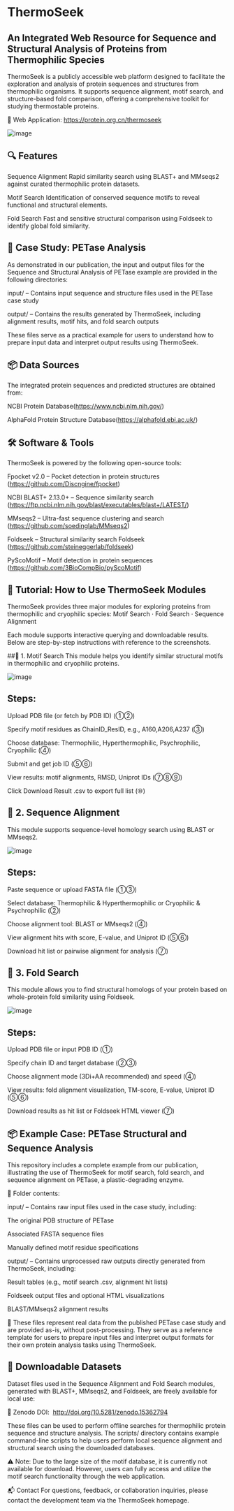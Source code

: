 # ThermoSeek

## An Integrated Web Resource for Sequence and Structural Analysis of Proteins from Thermophilic Species

ThermoSeek is a publicly accessible web platform designed to facilitate the exploration and analysis of protein sequences and structures from thermophilic organisms. It supports sequence alignment, motif search, and structure-based fold comparison, offering a comprehensive toolkit for studying thermostable proteins.

🔗 Web Application: https://protein.org.cn/thermoseek

![image](ThemoSeek_homepage.jpeg)

## 🔍 Features
Sequence Alignment
Rapid similarity search using BLAST+ and MMseqs2 against curated thermophilic protein datasets.

Motif Search
Identification of conserved sequence motifs to reveal functional and structural elements.

Fold Search
Fast and sensitive structural comparison using Foldseek to identify global fold similarity.

## 🧪 Case Study: PETase Analysis
As demonstrated in our publication, the input and output files for the Sequence and Structural Analysis of PETase example are provided in the following directories:

input/ – Contains input sequence and structure files used in the PETase case study

output/ – Contains the results generated by ThermoSeek, including alignment results, motif hits, and fold search outputs

These files serve as a practical example for users to understand how to prepare input data and interpret output results using ThermoSeek.

## 📦 Data Sources
The integrated protein sequences and predicted structures are obtained from:

NCBI Protein Database(https://www.ncbi.nlm.nih.gov/)

AlphaFold Protein Structure Database(https://alphafold.ebi.ac.uk/)


## 🛠️ Software & Tools
ThermoSeek is powered by the following open-source tools:

Fpocket v2.0 – Pocket detection in protein structures (https://github.com/Discngine/fpocket)

NCBI BLAST+ 2.13.0+ – Sequence similarity search (https://ftp.ncbi.nlm.nih.gov/blast/executables/blast+/LATEST/)

MMseqs2 – Ultra-fast sequence clustering and search (https://github.com/soedinglab/MMseqs2)

Foldseek – Structural similarity search Foldseek (https://github.com/steineggerlab/foldseek)

PyScoMotif – Motif detection in protein sequences (https://github.com/3BioCompBio/pyScoMotif)

## 🧪 Tutorial: How to Use ThermoSeek Modules
ThermoSeek provides three major modules for exploring proteins from thermophilic and cryophilic species:
Motif Search · Fold Search · Sequence Alignment

Each module supports interactive querying and downloadable results. Below are step-by-step instructions with reference to the screenshots.

##🔹 1. Motif Search
This module helps you identify similar structural motifs in thermophilic and cryophilic proteins.

![image](motif_help.png)

## Steps:

Upload PDB file (or fetch by PDB ID) (①②)

Specify motif residues as ChainID_ResID, e.g., A160,A206,A237 (③)

Choose database: Thermophilic, Hyperthermophilic, Psychrophilic, Cryophilic (④)

Submit and get job ID (⑤⑥)

View results: motif alignments, RMSD, Uniprot IDs (⑦⑧⑨)

Click Download Result .csv to export full list (⑩)

## 🔹 2. Sequence Alignment
This module supports sequence-level homology search using BLAST or MMseqs2.

![image](seq_help.png)

## Steps:

Paste sequence or upload FASTA file (①③)

Select database: Thermophilic & Hyperthermophilic or Cryophilic & Psychrophilic (②)

Choose alignment tool: BLAST or MMseqs2 (④)

View alignment hits with score, E-value, and Uniprot ID (⑤⑥)

Download hit list or pairwise alignment for analysis (⑦)

## 🔹 3. Fold Search
This module allows you to find structural homologs of your protein based on whole-protein fold similarity using Foldseek.

![image](fold_help.png)

## Steps:

Upload PDB file or input PDB ID (①)

Specify chain ID and target database (②③)

Choose alignment mode (3Di+AA recommended) and speed (④)

View results: fold alignment visualization, TM-score, E-value, Uniprot ID (⑤⑥)

Download results as hit list or Foldseek HTML viewer (⑦)



## 📦 Example Case: PETase Structural and Sequence Analysis
This repository includes a complete example from our publication, illustrating the use of ThermoSeek for motif search, fold search, and sequence alignment on PETase, a plastic-degrading enzyme.

📁 Folder contents:

input/ – Contains raw input files used in the case study, including:

The original PDB structure of PETase

Associated FASTA sequence files

Manually defined motif residue specifications

output/ – Contains unprocessed raw outputs directly generated from ThermoSeek, including:

Result tables (e.g., motif search .csv, alignment hit lists)

Foldseek output files and optional HTML visualizations

BLAST/MMseqs2 alignment results

🧾 These files represent real data from the published PETase case study and are provided as-is, without post-processing.
They serve as a reference template for users to prepare input files and interpret output formats for their own protein analysis tasks using ThermoSeek.

## 📁 Downloadable Datasets
Dataset files used in the Sequence Alignment and Fold Search modules, generated with BLAST+, MMseqs2, and Foldseek, are freely available for local use:

🔗 Zenodo DOI:  http://doi.org/10.5281/zenodo.15362794

These files can be used to perform offline searches for thermophilic protein sequence and structure analysis. The scripts/ directory contains example command-line scripts to help users perform local sequence alignment and structural search using the downloaded databases.

⚠️ Note: Due to the large size of the motif database, it is currently not available for download. However, users can fully access and utilize the motif search functionality through the web application.

📬 Contact
For questions, feedback, or collaboration inquiries, please contact the development team via the ThermoSeek homepage.
